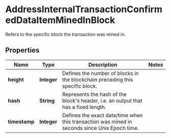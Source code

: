 

# AddressInternalTransactionConfirmedDataItemMinedInBlock

Refers to the specific block the transaction was mined in.

## Properties

| Name | Type | Description | Notes |
|------------ | ------------- | ------------- | -------------|
|**height** | **Integer** | Defines the number of blocks in the blockchain preceding this specific block. |  |
|**hash** | **String** | Represents the hash of the block&#39;s header, i.e. an output that has a fixed length. |  |
|**timestamp** | **Integer** | Defines the exact date/time when this transaction was mined in seconds since Unix Epoch time. |  |



